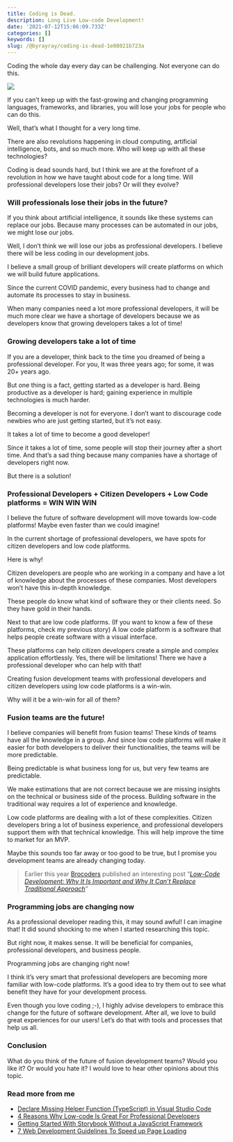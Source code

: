 ```yaml
---
title: Coding is Dead.
description: Long Live Low-code Development!
date: '2021-07-12T15:06:09.733Z'
categories: []
keywords: []
slug: /@byrayray/coding-is-dead-1e08021b723a
---
```


Coding the whole day every day can be challenging. Not everyone can do this.

![](/images/0__BuaaWbGzjp70h3__8.jpg)

If you can’t keep up with the fast-growing and changing programming languages, frameworks, and libraries, you will lose your jobs for people who can do this.

Well, that’s what I thought for a very long time.

There are also revolutions happening in cloud computing, artificial intelligence, bots, and so much more. Who will keep up with all these technologies?

Coding is dead sounds hard, but I think we are at the forefront of a revolution in how we have taught about code for a long time. Will professional developers lose their jobs? Or will they evolve?

### Will professionals lose their jobs in the future?

If you think about artificial intelligence, it sounds like these systems can replace our jobs. Because many processes can be automated in our jobs, we might lose our jobs.

Well, I don’t think we will lose our jobs as professional developers. I believe there will be less coding in our development jobs.

I believe a small group of brilliant developers will create platforms on which we will build future applications.

Since the current COVID pandemic, every business had to change and automate its processes to stay in business.

When many companies need a lot more professional developers, it will be much more clear we have a shortage of developers because we as developers know that growing developers takes a lot of time!

### Growing developers take a lot of time

If you are a developer, think back to the time you dreamed of being a professional developer. For you, It was three years ago; for some, it was 20+ years ago.

But one thing is a fact, getting started as a developer is hard. Being productive as a developer is hard; gaining experience in multiple technologies is much harder.

Becoming a developer is not for everyone. I don’t want to discourage code newbies who are just getting started, but it’s not easy.

It takes a lot of time to become a good developer!

Since it takes a lot of time, some people will stop their journey after a short time. And that’s a sad thing because many companies have a shortage of developers right now.

But there is a solution!

### Professional Developers + Citizen Developers + Low Code platforms = WIN WIN WIN

I believe the future of software development will move towards low-code platforms! Maybe even faster than we could imagine!

In the current shortage of professional developers, we have spots for citizen developers and low code platforms.

Here is why!

Citizen developers are people who are working in a company and have a lot of knowledge about the processes of these companies. Most developers won’t have this in-depth knowledge.

These people do know what kind of software they or their clients need. So they have gold in their hands.

Next to that are low code platforms. (If you want to know a few of these platforms, check my previous story) A low code platform is a software that helps people create software with a visual interface.

These platforms can help citizen developers create a simple and complex application effortlessly. Yes, there will be limitations! There we have a professional developer who can help with that!

Creating fusion development teams with professional developers and citizen developers using low code platforms is a win-win.

Why will it be a win-win for all of them?

### Fusion teams are the future!

I believe companies will benefit from fusion teams! These kinds of teams have all the knowledge in a group. And since low code platforms will make it easier for both developers to deliver their functionalities, the teams will be more predictable.

Being predictable is what business long for us, but very few teams are predictable.

We make estimations that are not correct because we are missing insights on the technical or business side of the process. Building software in the traditional way requires a lot of experience and knowledge.

Low code platforms are dealing with a lot of these complexities. Citizen developers bring a lot of business experience, and professional developers support them with that technical knowledge. This will help improve the time to market for an MVP.

Maybe this sounds too far away or too good to be true, but I promise you development teams are already changing today.

> Earlier this year [Brocoders](https://medium.com/u/560d9ce5e7c7) published an interesting post “[_Low-Code Development: Why It Is Important and Why It Can’t Replace Traditional Approach_](https://medium.com/brocoders-team/low-code-development-why-it-is-important-and-why-it-cant-replace-traditional-approach-f63277f0d463)”

### Programming jobs are changing now

As a professional developer reading this, it may sound awful! I can imagine that! It did sound shocking to me when I started researching this topic.

But right now, it makes sense. It will be beneficial for companies, professional developers, and business people.

Programming jobs are changing right now!

I think it’s very smart that professional developers are becoming more familiar with low-code platforms. It’s a good idea to try them out to see what benefit they have for your development process.

Even though you love coding ;-), I highly advise developers to embrace this change for the future of software development. After all, we love to build great experiences for our users! Let’s do that with tools and processes that help us all.

### Conclusion

What do you think of the future of fusion development teams? Would you like it? Or would you hate it? I would love to hear other opinions about this topic.

### Read more from me

*   [Declare Missing Helper Function (TypeScript) in Visual Studio Code](https://medium.com/dev-together/declare-missing-helper-function-typescript-in-visual-studio-code-c058ea72de8d)
*   [4 Reasons Why Low-code Is Great For Professional Developers](https://javascript.plainenglish.io/4-reasons-why-low-code-is-great-for-professional-developers-f374c3ba4182)
*   [Getting Started With Storybook Without a JavaScript Framework](https://betterprogramming.pub/getting-started-with-storybook-without-a-javascript-framework-c2968d3f3d9f)
*   [7 Web Development Guidelines To Speed up Page Loading](https://betterprogramming.pub/7-web-development-guidelines-to-speed-up-page-loading-e8f0e13a53b)